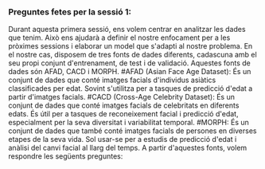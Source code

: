 ### Preguntes fetes per la sessió 1:
Durant aquesta primera sessió, ens volem centrar en analitzar les dades que tenim. Això ens ajudarà a definir el nostre enfocament per a les pròximes sessions i elaborar un model que s'adapti al nostre problema. En el nostre cas, disposem de tres fonts de dades diferents, cadascuna amb el seu propi conjunt d'entrenament, de test i de validació. Aquestes fonts de dades són AFAD, CACD i MORPH. 
#AFAD (Asian Face Age Dataset): És un conjunt de dades que conté imatges facials d'individus asiàtics classificades per edat. Sovint s'utilitza per a tasques de predicció d'edat a partir d'imatges facials.
#CACD (Cross-Age Celebrity Dataset): És un conjunt de dades que conté imatges facials de celebritats en diferents edats. És útil per a tasques de reconeixement facial i predicció d'edat, especialment per la seva diversitat i variabilitat temporal.
#MORPH: És un conjunt de dades que també conté imatges facials de persones en diverses etapes de la seva vida. Sol usar-se per a estudis de predicció d'edat i anàlisi del canvi facial al llarg del temps.
A partir d'aquestes fonts, volem respondre les següents preguntes:
